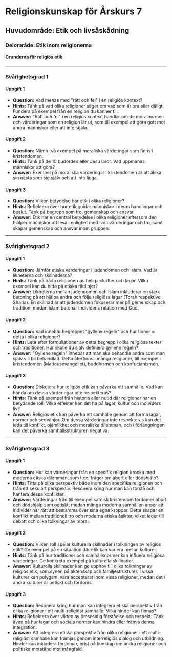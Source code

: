 # Religionskunskap för Årskurs 7

## Huvudområde: Etik och livsåskådning
### Delområde: Etik inom religionerna
#### Grunderna för religiös etik 

---

### Svårighetsgrad 1 
#### Uppgift 1
* **Question:** Vad menas med "rätt och fel" i en religiös kontext?
* **Hints:** Tänk på vad olika religioner säger om vad som är bra eller dåligt. Fundera på exempel från en religion du känner till.
* **Answer:** "Rätt och fel" i en religiös kontext handlar om de moralnormer och värderingar som en religion lär ut, som till exempel att göra gott mot andra människor eller att inte stjäla.

#### Uppgift 2
* **Question:** Nämn två exempel på moraliska värderingar som finns i kristendomen.
* **Hints:** Tänk på de 10 budorden eller Jesu läror. Vad uppmanas människor att göra?
* **Answer:** Exempel på moraliska värderingar i kristendomen är att älska sin nästa som sig själv och att inte ljuga.

#### Uppgift 3
* **Question:** Vilken betydelse har etik i olika religioner?
* **Hints:** Reflektera över hur etik guidar människor i deras handlingar och beslut. Tänk på begrepp som tro, gemenskap och ansvar.
* **Answer:** Etik har en central betydelse i olika religioner eftersom den hjälper människor att leva i enlighet med sina värderingar och tro, samt skapar gemenskap och ansvar inom gruppen.

---

### Svårighetsgrad 2 
#### Uppgift 1
* **Question:** Jämför etiska värderingar i judendomen och islam. Vad är likheterna och skillnaderna?
* **Hints:** Tänk på båda religionernas heliga skrifter och lagar. Vilka exempel kan du hitta på etiska riktlinjer?
* **Answer:** Likheterna mellan judendomen och islam inkluderar en stark betoning på att hjälpa andra och följa religiösa lagar (Torah respektive Sharia). En skillnad är att judendomen fokuserar mer på gemenskap och tradition, medan islam betonar individens relation med Gud.

#### Uppgift 2
* **Question:** Vad innebär begreppet "gyllene regeln" och hur finner vi detta i olika religioner?
* **Hints:** Leta efter formuliationer av detta begrepp i olika religiösa texter och traditioner. Hur skulle du själv definiera gyllene regeln?
* **Answer:** "Gyllene regeln" innebär att man ska behandla andra som man själv vill bli behandlad. Detta återfinns i många religioner, till exempel i kristendomen (Matteusevangeliet), buddhismen och konfucianismen.

#### Uppgift 3
* **Question:** Diskutera hur religiös etik kan påverka ett samhälle. Vad kan hända om dessa värderingar inte respekteras?
* **Hints:** Tänk på exempel från historia eller nutid där religioner har en betydande roll. Vilka effekter kan det ha på lagar, kultur och individers liv?
* **Answer:** Religiös etik kan påverka ett samhälle genom att forma lagar, normer och sedvänjor. Om dessa värderingar inte respekteras kan det leda till konflikt, ojämlikhet och moraliska dilemman, och i förlängningen kan det påverka samhällsstrukturen negativa.

---

### Svårighetsgrad 3 
#### Uppgift 1
* **Question:** Hur kan värderingar från en specifik religion krocka med moderna etiska dilemman, som t.ex. frågor om abort eller dödshjälp?
* **Hints:** Titta på olika perspektiv både inom den specifika religionen och från ett sekulärt perspektiv. Resonera kring hur man kan förstå och hantera dessa konflikter.
* **Answer:** Värderingar från till exempel katolsk kristendom fördömer abort och dödshjälp som oetiskt, medan många moderna samhällen anser att individer har rätt att bestämma över sina egna kroppar. Detta skapar en konflikt mellan traditionell tro och moderna etiska åsikter, vilket leder till debatt och olika tolkningar av moral.

#### Uppgift 2
* **Question:** Vilken roll spelar kulturella skillnader i tolkningen av religiös etik? Ge exempel på en situation där etik kan variera mellan kulturer.
* **Hints:** Tänk på hur traditioner och samhällsnormer kan influera religiösa värderingar. Ge konkreta exempel på kulturella skillnader.
* **Answer:** Kulturella skillnader kan ge upphov till olika tolkningar av religiös etik, som:synen på äktenskap och familjestrukturer. I vissa kulturer kan polygami vara accepterat inom vissa religioner, medan det i andra kulturer är oetiskt och fördöms.

#### Uppgift 3
* **Question:** Resonera kring hur man kan integrera etiska perspektiv från olika religioner i ett multi-religiöst samhälle. Vilka hinder kan finnas?
* **Hints:** Reflektera över vikten av ömsesidig förståelse och respekt. Tänk även på hur lagar och sociala normer kan hindra eller främja denna integration.
* **Answer:** Att integrera etiska perspektiv från olika religioner i ett multi-religiöst samhälle kan främjas genom interreligiös dialog och utbildning. Hinder kan inkludera fördomar, brist på kunskap om andra religioner och politiska motstånd mot mångfald.